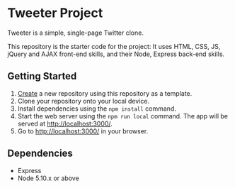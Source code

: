 # Tweeter Project

Tweeter is a simple, single-page Twitter clone.

This repository is the starter code for the project: It uses HTML, CSS, JS, jQuery and AJAX front-end skills, and their Node, Express back-end skills.

## Getting Started

1. [Create](https://github.com/Arvind82chd/tweeterNew.git) a new repository using this repository as a template.
2. Clone your repository onto your local device.
3. Install dependencies using the `npm install` command.
3. Start the web server using the `npm run local` command. The app will be served at <http://localhost:3000/>.
4. Go to <http://localhost:3000/> in your browser.

## Dependencies

- Express
- Node 5.10.x or above
